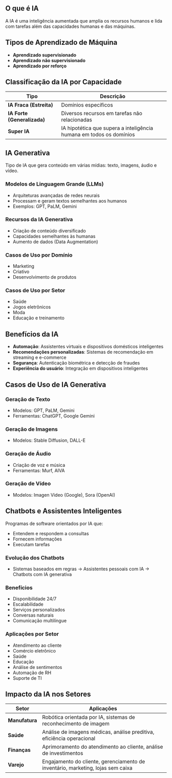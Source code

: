 ## O que é IA
A IA é uma inteligência aumentada que amplia os recursos humanos e lida com tarefas além das capacidades humanas e das máquinas.

## Tipos de Aprendizado de Máquina
- **Aprendizado supervisionado**
- **Aprendizado não supervisionado**  
- **Aprendizado por reforço**

## Classificação da IA por Capacidade
| Tipo | Descrição |
|------|-----------|
| **IA Fraca (Estreita)** | Domínios específicos |
| **IA Forte (Generalizada)** | Diversos recursos em tarefas não relacionadas |
| **Super IA** | IA hipotética que supera a inteligência humana em todos os domínios |

## IA Generativa
Tipo de IA que gera conteúdo em várias mídias: texto, imagens, áudio e vídeo.

### Modelos de Linguagem Grande (LLMs)
- Arquiteturas avançadas de redes neurais
- Processam e geram textos semelhantes aos humanos
- Exemplos: GPT, PaLM, Gemini

### Recursos da IA Generativa
- Criação de conteúdo diversificado
- Capacidades semelhantes às humanas
- Aumento de dados (Data Augmentation)

### Casos de Uso por Domínio
- Marketing
- Criativo
- Desenvolvimento de produtos

### Casos de Uso por Setor
- Saúde
- Jogos eletrônicos
- Moda
- Educação e treinamento

## Benefícios da IA
- **Automação**: Assistentes virtuais e dispositivos domésticos inteligentes
- **Recomendações personalizadas**: Sistemas de recomendação em streaming e e-commerce
- **Segurança**: Autenticação biométrica e detecção de fraudes
- **Experiência do usuário**: Integração em dispositivos inteligentes

## Casos de Uso de IA Generativa
### Geração de Texto
- Modelos: GPT, PaLM, Gemini
- Ferramentas: ChatGPT, Google Gemini

### Geração de Imagens
- Modelos: Stable Diffusion, DALL-E

### Geração de Áudio
- Criação de voz e música
- Ferramentas: Murf, AIVA

### Geração de Vídeo
- Modelos: Imagen Video (Google), Sora (OpenAI)

## Chatbots e Assistentes Inteligentes
Programas de software orientados por IA que:
- Entendem e respondem a consultas
- Fornecem informações
- Executam tarefas

### Evolução dos Chatbots
- Sistemas baseados em regras → Assistentes pessoais com IA → Chatbots com IA generativa

### Benefícios
- Disponibilidade 24/7
- Escalabilidade
- Serviços personalizados
- Conversas naturais
- Comunicação multilíngue

### Aplicações por Setor
- Atendimento ao cliente
- Comércio eletrônico
- Saúde
- Educação
- Análise de sentimentos
- Automação de RH
- Suporte de TI

## Impacto da IA nos Setores
| Setor | Aplicações |
|-------|------------|
| **Manufatura** | Robótica orientada por IA, sistemas de reconhecimento de imagem |
| **Saúde** | Análise de imagens médicas, análise preditiva, eficiência operacional |
| **Finanças** | Aprimoramento do atendimento ao cliente, análise de investimentos |
| **Varejo** | Engajamento do cliente, gerenciamento de inventário, marketing, lojas sem caixa |